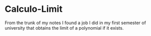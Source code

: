 # Calculo-Limit
From the trunk of my notes I found a job I did in my first semester of university that obtains the limit of a polynomial if it exists.
